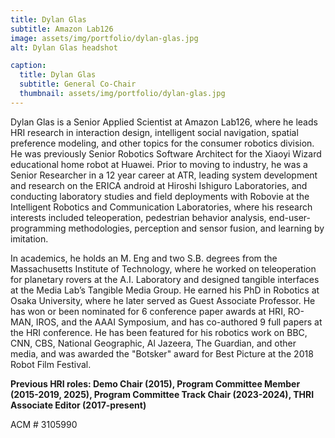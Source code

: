 ```yaml
---
title: Dylan Glas
subtitle: Amazon Lab126
image: assets/img/portfolio/dylan-glas.jpg
alt: Dylan Glas headshot

caption:
  title: Dylan Glas
  subtitle: General Co-Chair
  thumbnail: assets/img/portfolio/dylan-glas.jpg
---
```

Dylan Glas is a Senior Applied Scientist at Amazon Lab126, where he leads HRI research in interaction design, intelligent social navigation, spatial preference modeling, and other topics for the consumer robotics division. He was previously Senior Robotics Software Architect for the Xiaoyi Wizard educational home robot at Huawei. Prior to moving to industry, he was a Senior Researcher in a 12 year career at ATR, leading system development and research on the ERICA android at Hiroshi Ishiguro Laboratories, and conducting laboratory studies and field deployments with Robovie at the Intelligent Robotics and Communication Laboratories, where his research interests included teleoperation, pedestrian behavior analysis, end-user-programming methodologies, perception and sensor fusion, and learning by imitation.

In academics, he holds an M. Eng and two S.B. degrees from the Massachusetts Institute of Technology, where he worked on teleoperation for planetary rovers at the A.I. Laboratory and designed tangible interfaces at the Media Lab’s Tangible Media Group. He earned his PhD in Robotics at Osaka University, where he later served as Guest Associate Professor. He has won or been nominated for 6 conference paper awards at HRI, RO-MAN, IROS, and the AAAI Symposium, and has co-authored 9 full papers at the HRI conference. He has been featured for his robotics work on BBC, CNN, CBS, National Geographic, Al Jazeera, The Guardian, and other media, and was awarded the "Botsker" award for Best Picture at the 2018 Robot Film Festival.

**Previous HRI roles: Demo Chair (2015), Program Committee Member (2015-2019, 2025), Program Committee Track Chair (2023-2024), THRI Associate Editor (2017-present)**

ACM \# 3105990
